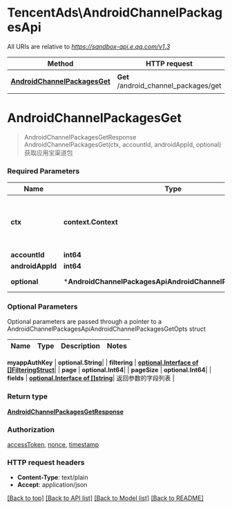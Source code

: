 # TencentAds\AndroidChannelPackagesApi

All URIs are relative to *https://sandbox-api.e.qq.com/v1.3*

Method | HTTP request | Description
------------- | ------------- | -------------
[**AndroidChannelPackagesGet**](AndroidChannelPackagesApi.md#AndroidChannelPackagesGet) | **Get** /android_channel_packages/get | 获取应用宝渠道包


# **AndroidChannelPackagesGet**
> AndroidChannelPackagesGetResponse AndroidChannelPackagesGet(ctx, accountId, androidAppId, optional)
获取应用宝渠道包

### Required Parameters

Name | Type | Description  | Notes
------------- | ------------- | ------------- | -------------
 **ctx** | **context.Context** | context for authentication, logging, cancellation, deadlines, tracing, etc.
  **accountId** | **int64**|  | 
  **androidAppId** | **int64**|  | 
 **optional** | ***AndroidChannelPackagesApiAndroidChannelPackagesGetOpts** | optional parameters | nil if no parameters

### Optional Parameters
Optional parameters are passed through a pointer to a AndroidChannelPackagesApiAndroidChannelPackagesGetOpts struct

Name | Type | Description  | Notes
------------- | ------------- | ------------- | -------------


 **myappAuthKey** | **optional.String**|  | 
 **filtering** | [**optional.Interface of []FilteringStruct**](FilteringStruct.md)|  | 
 **page** | **optional.Int64**|  | 
 **pageSize** | **optional.Int64**|  | 
 **fields** | [**optional.Interface of []string**](string.md)| 返回参数的字段列表 | 

### Return type

[**AndroidChannelPackagesGetResponse**](AndroidChannelPackagesGetResponse.md)

### Authorization

[accessToken](../README.md#accessToken), [nonce](../README.md#nonce), [timestamp](../README.md#timestamp)

### HTTP request headers

 - **Content-Type**: text/plain
 - **Accept**: application/json

[[Back to top]](#) [[Back to API list]](../README.md#documentation-for-api-endpoints) [[Back to Model list]](../README.md#documentation-for-models) [[Back to README]](../README.md)

